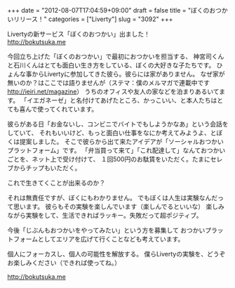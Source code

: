 +++
date = "2012-08-07T17:04:59+09:00"
draft = false
title = "ぼくのおつかいリリース！"
categories = ["Liverty"]
slug = "3092"
+++

Livertyの新サービス「ぼくのおつかい」出ました！<br />
<a href="http://bokutsuka.me">http://bokutsuka.me</a>


今回立ち上げた「ぼくのおつかい」で最初におつかいを担当する、
神宮司くんと石川くんはとても面白い生き方をしている、ぼくの大好きな子たちです。
ひょんな事からLivertyに参加してきた彼ら。彼らには家がありません。
なぜ家が無いのか？はここでは語りませんが（ステマ：僕のメルマガで連載中です <a href="http://ieiri.net/magazine">http://ieiri.net/magazine</a>）
うちのオフィスや友人の家などを泊まりあるいてます。
「イエガネーゼ」と名付けてあげたところ、かっこいい、と本人たちはとても喜んで使ってくれています。

彼らがある日「お金ないし、コンビニでバイトでもしようかなあ」という会話をしていて、
それもいいけど、もっと面白い仕事をなにか考えてみようよ、とぼくは提案しました。
そこで彼らから出て来たアイデアが「ソーシャルおつかいプラットフォーム」です。
「弁当買って来て」「これ配達して」なんておつかいごとを、ネット上で受け付けて、
１回500円のお駄賃をいただく。たまにセレブからチップもいただく。

これで生きてくことが出来るのか？

それは無責任ですが、ぼくにもわかりません。
でもぼくは人生は実験なんだって思います。
彼らもその実験を楽しんでいます（楽しんでるといいな）
楽しみながら実験をして、生活できればラッキー。失敗だって超ポジティブ。

今後「じぶんもおつかいをやってみたい」という方を募集して
おつかいプラットフォームとしてエリアを広げて行くことなども考えています。

個人にフォーカスし、個人の可能性を解放する。
僕らLivertyの実験を、どうぞお楽しみください（できれば使ってね。）

<a href="http://bokutsuka.me">http://bokutsuka.me</a>
